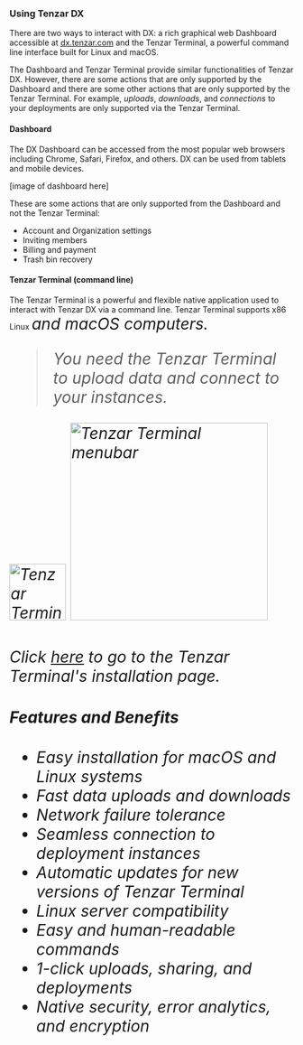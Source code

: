 ### Using Tenzar DX

There are two ways to interact with DX: a rich graphical web Dashboard accessible at [dx.tenzar.com](https://dx.tenzar.com) and the Tenzar Terminal, a powerful command line interface built for Linux and macOS.

The Dashboard and Tenzar Terminal provide similar functionalities of Tenzar DX. However, there are some actions that are only supported by the Dashboard and there are some other actions that are only supported by the Tenzar Terminal. For example, *uploads*, *downloads*, and *connections* to your deployments are only supported via the Tenzar Terminal.

#### Dashboard

The DX Dashboard can be accessed from the most popular web browsers including Chrome, Safari, Firefox, and others. DX can be used from tablets and mobile devices.

[image of dashboard here]

These are some actions that are only supported from the Dashboard and not the Tenzar Terminal:
  - Account and Organization settings
  - Inviting members
  - Billing and payment
  - Trash bin recovery


#### Tenzar Terminal (command line)

The Tenzar Terminal is a powerful and flexible native application used to interact with Tenzar DX via a command line. Tenzar Terminal supports x86 Linux <i class="ion-social-tux" style="font-size: 28px"/> and macOS <i class="ion-social-apple" style="font-size: 28px"/> computers.

> You need the Tenzar Terminal to upload data and connect to your instances.


<img src="https://s3.amazonaws.com/assets.tenzar.com/docs/tenzar-app.png" alt="Tenzar Terminal" height="100">
<img src="https://s3.amazonaws.com/assets.tenzar.com/docs/install-menubar.png" alt="Tenzar Terminal menubar" width="350" style="margin-bottom:20px">

Click [here](https://dx.tenzar.com/install) to go to the Tenzar Terminal's installation page.


#### Features and Benefits
- Easy installation for macOS and Linux systems
- Fast data uploads and downloads
- Network failure tolerance
- Seamless connection to deployment instances
- Automatic updates for new versions of Tenzar Terminal
- Linux server compatibility
- Easy and human-readable commands
- 1-click uploads, sharing, and deployments
- Native security, error analytics, and encryption

